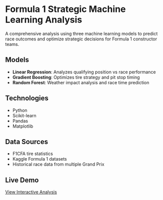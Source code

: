 # Formula 1 Strategic Machine Learning Analysis

A comprehensive analysis using three machine learning models to predict race outcomes and optimize strategic decisions for Formula 1 constructor teams.

## Models

- **Linear Regression**: Analyzes qualifying position vs race performance
- **Gradient Boosting**: Optimizes tire strategy and pit stop timing  
- **Random Forest**: Weather impact analysis and race time prediction

## Technologies

- Python
- Scikit-learn
- Pandas
- Matplotlib

## Data Sources

- F1CFA tire statistics
- Kaggle Formula 1 datasets
- Historical race data from multiple Grand Prix

## Live Demo

[View Interactive Analysis](https://your-vercel-url.vercel.app)


